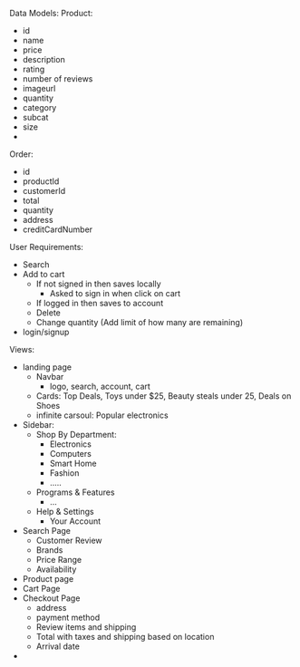 Data Models:
Product: 
- id
- name
- price
- description
- rating
- number of reviews
- imageurl
- quantity
- category
- subcat
- size
- 

Order:
- id
- productId
- customerId
- total
- quantity
- address
- creditCardNumber


User Requirements:
- Search 
- Add to cart
  - If not signed in then saves locally
    - Asked to sign in when click on cart
  - If logged in then saves to account
  - Delete
  - Change quantity (Add limit of how many are remaining)
- login/signup


Views:
- landing page
  - Navbar
    - logo, search, account, cart
  - Cards:  Top Deals, Toys under $25, Beauty steals under 25, Deals on Shoes
  - infinite carsoul: Popular electronics
- Sidebar:
  - Shop By Department:
    - Electronics
    - Computers
    - Smart Home
    - Fashion
    - .....
  - Programs & Features
    - ...
  - Help & Settings
    - Your Account
- Search Page
  - Customer Review
  - Brands
  - Price Range
  - Availability
- Product page
- Cart Page
- Checkout Page
  - address
  - payment method
  - Review items and shipping
  - Total with taxes and shipping based on location
  - Arrival date
- 
